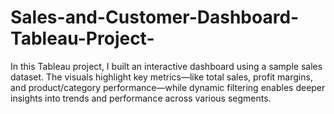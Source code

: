# Sales-and-Customer-Dashboard-Tableau-Project-
In this Tableau project, I built an interactive dashboard using a sample sales dataset. The visuals highlight key metrics—like total sales, profit margins, and product/category performance—while dynamic filtering enables deeper insights into trends and performance across various segments.
